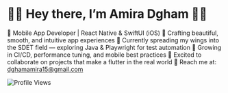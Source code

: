 # 🦋🦋 Hey there, I’m Amira Dgham 🦋🦋
 📱 Mobile App Developer | React Native & SwiftUI (iOS)
 🌈 Crafting beautiful, smooth, and intuitive app experiences
 🧪 Currently spreading my wings into the SDET field — exploring Java & Playwright for test automation
 🚀 Growing in CI/CD, performance tuning, and mobile best practices
 🤝 Excited to collaborate on projects that make a flutter in the real world
 💌 Reach me at: dghamamira15@gmail.com

![Profile Views](https://komarev.com/ghpvc/?username=Amira-Dgham&color=blue)
<!---
Amira-Dgham/Amira-Dgham is a ✨ special ✨ repository because its `README.md` (this file) appears on your GitHub profile.
You can click the Preview link to take a look at your changes.
--->
